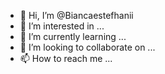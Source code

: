 - 👋 Hi, I’m @Biancaestefhanii
- 👀 I’m interested in ...
- 🌱 I’m currently learning ...
- 💞️ I’m looking to collaborate on ...
- 📫 How to reach me ...

<!---
Biancaestefhanii/Biancaestefhanii is a ✨ special ✨ repository because its `README.md` (this file) appears on your GitHub profile.
You can click the Preview link to take a look at your changes.
--->
